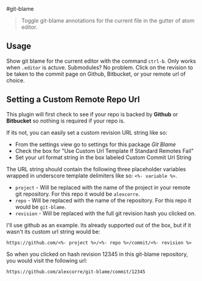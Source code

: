 #git-blame

> Toggle git-blame annotations for the current file in the gutter of atom editor.

## Usage

Show git blame for the current editor with the command `ctrl-b`. Only works when `.editor` is actuve. Submodules? No problem. Click on the revision to be taken to the commit page on Github, Bitbucket, or your remote url of choice.

## Setting a Custom Remote Repo Url
This plugin will first check to see if your repo is backed by **Github** or **Bitbucket** so nothing is required if your repo is.

If its not, you can easily set a custom revision URL string like so:
- From the settings view go to settings for this package *Git Blame*
- Check the box for "Use Custom Url Template If Standard Remotes Fail"
- Set your url format string in the box labeled Custom Commit Url String

The URL string should contain the following three placeholder variables wrapped in underscore template delimiters like so: `<%- variable %>`.
- `project` - Will be replaced with the name of the project in your remote git repository. For this repo it would be `alexcorre`.
- `repo` - Will be replaced with the name of the repository. For this repo it would be `git-blame`.
- `revision` - Will be replaced with the full git revision hash you clicked on.

I'll use github as an example. Its already supported out of the box, but if it wasn't its custom url string would be:

```
https://github.com/<%- project %>/<%- repo %>/commit/<%- revision %>
```
So when you clicked on hash revision 12345 in this git-blame repository, you would visit the following url:

```
https://github.com/alexcorre/git-blame/commit/12345
```
